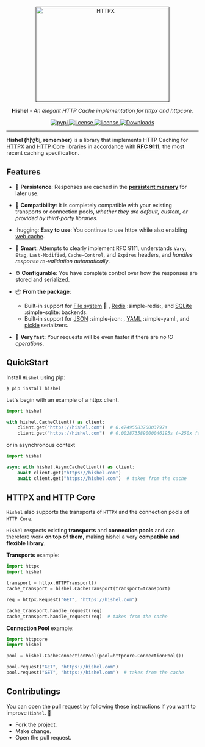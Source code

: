 <p align="center">
  <a href=""><img width="350" height="250" src="https://raw.githubusercontent.com/karpetrosyan/hishel/master/.github/logo.jpg" alt='HTTPX'></a>
</p>


<p align="center"><strong>Hishel</strong> <em>- An elegant HTTP Cache implementation for httpx and httpcore.</em></p>

<p align="center">

  <a href="https://pypi.org/project/hishel">
      <img src="https://img.shields.io/pypi/v/hishel.svg" alt="pypi">
  </a>

  <a href="https://img.shields.io/pypi/l/hishel">
      <img src="https://img.shields.io/pypi/l/hishel" alt="license">
  </a>

  <a href="https://img.shields.io/codecov/c/github/karpetrosyan/hishel">
      <img src="https://img.shields.io/codecov/c/github/karpetrosyan/hishel" alt="license">
  </a>

  <a href="https://static.pepy.tech/badge/hishel/month">
      <img src="https://static.pepy.tech/badge/hishel/month" alt="Downloads">
  </a>
</p>

-----

**Hishel (հիշել, remember)** is a library that implements HTTP Caching for [HTTPX](https://github.com/encode/httpx) and [HTTP Core](https://github.com/encode/httpcore) libraries in accordance with [**RFC 9111**](https://www.rfc-editor.org/rfc/rfc9111.html), the most recent caching specification.

## Features

- :floppy_disk: **Persistence**: Responses are cached in the [**persistent memory**](https://en.m.wikipedia.org/wiki/Persistent_memory) for later use.
- :handshake: **Compatibility**: It is completely compatible with your existing transports or connection pools, *whether they are default, custom, or provided by third-party libraries.*
- :hugging: **Easy to use**: You continue to use httpx while also enabling [web cache](https://en.wikipedia.org/wiki/Web_cache). 
- :brain: **Smart**: Attempts to clearly implement RFC 9111, understands `Vary`, `Etag`, `Last-Modified`,  `Cache-Control`, and `Expires` headers, and *handles response re-validation automatically*.
- :gear: **Configurable**: You have complete control over how the responses are stored and serialized.
- :package: **From the package**:
    - Built-in support for [File system](https://en.wikipedia.org/wiki/File_system) :file_folder: , [Redis](https://en.wikipedia.org/wiki/Redis) :simple-redis:, and [SQLite](https://en.wikipedia.org/wiki/SQLite) :simple-sqlite: backends.
    - Built-in support for [JSON](https://en.wikipedia.org/wiki/JSON) :simple-json: , [YAML](https://en.wikipedia.org/wiki/YAML) :simple-yaml:, and [pickle](https://docs.python.org/3/library/pickle.html) serializers.

- :rocket: **Very fast**: Your requests will be even faster if there are *no IO operations*.

## QuickStart

Install `Hishel` using pip:
``` shell
$ pip install hishel
```

Let's begin with an example of a httpx client.

```python
import hishel

with hishel.CacheClient() as client:
    client.get("https://hishel.com")  # 0.4749558370003797s
    client.get("https://hishel.com")  # 0.002873589000046195s (~250x faster!)
```

or in asynchronous context

```python
import hishel

async with hishel.AsyncCacheClient() as client:
    await client.get("https://hishel.com")
    await client.get("https://hishel.com")  # takes from the cache
```

## HTTPX and HTTP Core

`Hishel` also supports the transports of `HTTPX` and the connection pools of `HTTP Core`.

`Hishel` respects existing **transports** and **connection pools** and can therefore work **on top of them**, making hishel a very **compatible and flexible library**.


**Transports** example:

``` python
import httpx
import hishel

transport = httpx.HTTPTransport()
cache_transport = hishel.CacheTransport(transport=transport)

req = httpx.Request("GET", "https://hishel.com")

cache_transport.handle_request(req)
cache_transport.handle_request(req)  # takes from the cache
```

**Connection Pool** example:


```python
import httpcore
import hishel

pool = hishel.CacheConnectionPool(pool=httpcore.ConnectionPool())

pool.request("GET", "https://hishel.com")
pool.request("GET", "https://hishel.com")  # takes from the cache

```

## Contributings

You can open the pull request by following these instructions if you want to improve `Hishel`. 💓

- Fork the project.
- Make change.
- Open the pull request.

